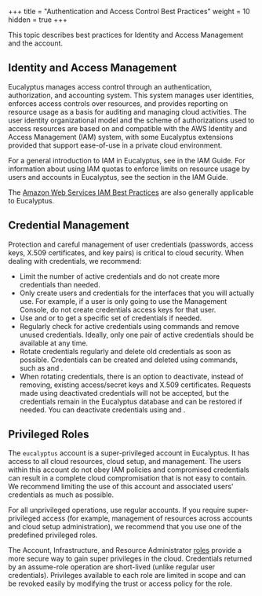 +++
title = "Authentication and Access Control Best Practices"
weight = 10
hidden = true
+++

This topic describes best practices for Identity and Access Management and the account.
## Identity and Access Management
Eucalyptus manages access control through an authentication, authorization, and accounting system. This system manages user identities, enforces access controls over resources, and provides reporting on resource usage as a basis for auditing and managing cloud activities. The user identity organizational model and the scheme of authorizations used to access resources are based on and compatible with the AWS Identity and Access Management (IAM) system, with some Eucalyptus extensions provided that support ease-of-use in a private cloud environment. 

For a general introduction to IAM in Eucalyptus, see [](../iam-guide/concepts_eiam.dita) in the IAM Guide. For information about using IAM quotas to enforce limits on resource usage by users and accounts in Eucalyptus, see the [](../iam-guide/access_policy_quota.dita) section in the IAM Guide. 

The [Amazon Web Services IAM Best Practices](http://docs.aws.amazon.com/IAM/latest/UserGuide/IAMBestPractices.html) are also generally applicable to Eucalyptus. 


## Credential Management
Protection and careful management of user credentials (passwords, access keys, X.509 certificates, and key pairs) is critical to cloud security. When dealing with credentials, we recommend: 



* Limit the number of active credentials and do not create more credentials than needed. 
* Only create users and credentials for the interfaces that you will actually use. For example, if a user is only going to use the Management Console, do not create credentials access keys for that user. 
* Use and or to get a specific set of credentials if needed. 
* Regularly check for active credentials using commands and remove unused credentials. Ideally, only one pair of active credentials should be available at any time. 
* Rotate credentials regularly and delete old credentials as soon as possible. Credentials can be created and deleted using commands, such as and . 
* When rotating credentials, there is an option to deactivate, instead of removing, existing access/secret keys and X.509 certificates. Requests made using deactivated credentials will not be accepted, but the credentials remain in the Eucalyptus database and can be restored if needed. You can deactivate credentials using and . 

## Privileged Roles
The `eucalyptus` account is a super-privileged account in Eucalyptus. It has access to all cloud resources, cloud setup, and management. The users within this account do not obey IAM policies and compromised credentials can result in a complete cloud compromisation that is not easy to contain. We recommend limiting the use of this account and associated users' credentials as much as possible. 

For all unprivileged operations, use regular accounts. If you require super-privileged access (for example, management of resources across accounts and cloud setup administration), we recommend that you use one of the predefined privileged roles. 

The Account, Infrastructure, and Resource Administrator [roles](../iam-guide/access_roles.dita) provide a more secure way to gain super privileges in the cloud. Credentials returned by an assume-role operation are short-lived (unlike regular user credentials). Privileges available to each role are limited in scope and can be revoked easily by modifying the trust or access policy for the role. 

